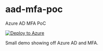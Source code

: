 # aad-mfa-poc
Azure AD MFA PoC

[![Deploy to Azure](http://azuredeploy.net/deploybutton.png)](https://azuredeploy.net/)

Small demo showing off Azure AD and MFA.
